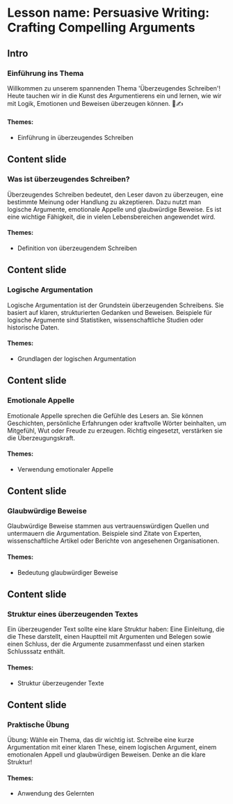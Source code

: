 # Lesson name: Persuasive Writing: Crafting Compelling Arguments

## Intro

### Einführung ins Thema

Willkommen zu unserem spannenden Thema 'Überzeugendes Schreiben'! Heute tauchen wir in die Kunst des Argumentierens ein und lernen, wie wir mit Logik, Emotionen und Beweisen überzeugen können. 📜✍️

#### **Themes:**
- Einführung in überzeugendes Schreiben

## Content slide

### Was ist überzeugendes Schreiben?

Überzeugendes Schreiben bedeutet, den Leser davon zu überzeugen, eine bestimmte Meinung oder Handlung zu akzeptieren. Dazu nutzt man logische Argumente, emotionale Appelle und glaubwürdige Beweise. Es ist eine wichtige Fähigkeit, die in vielen Lebensbereichen angewendet wird.

#### **Themes:**
- Definition von überzeugendem Schreiben

## Content slide

### Logische Argumentation

Logische Argumentation ist der Grundstein überzeugenden Schreibens. Sie basiert auf klaren, strukturierten Gedanken und Beweisen. Beispiele für logische Argumente sind Statistiken, wissenschaftliche Studien oder historische Daten.

#### **Themes:**
- Grundlagen der logischen Argumentation

## Content slide

### Emotionale Appelle

Emotionale Appelle sprechen die Gefühle des Lesers an. Sie können Geschichten, persönliche Erfahrungen oder kraftvolle Wörter beinhalten, um Mitgefühl, Wut oder Freude zu erzeugen. Richtig eingesetzt, verstärken sie die Überzeugungskraft.

#### **Themes:**
- Verwendung emotionaler Appelle

## Content slide

### Glaubwürdige Beweise

Glaubwürdige Beweise stammen aus vertrauenswürdigen Quellen und untermauern die Argumentation. Beispiele sind Zitate von Experten, wissenschaftliche Artikel oder Berichte von angesehenen Organisationen.

#### **Themes:**
- Bedeutung glaubwürdiger Beweise

## Content slide

### Struktur eines überzeugenden Textes

Ein überzeugender Text sollte eine klare Struktur haben: Eine Einleitung, die die These darstellt, einen Hauptteil mit Argumenten und Belegen sowie einen Schluss, der die Argumente zusammenfasst und einen starken Schlusssatz enthält.

#### **Themes:**
- Struktur überzeugender Texte

## Content slide

### Praktische Übung

Übung: Wähle ein Thema, das dir wichtig ist. Schreibe eine kurze Argumentation mit einer klaren These, einem logischen Argument, einem emotionalen Appell und glaubwürdigen Beweisen. Denke an die klare Struktur!

#### **Themes:**
- Anwendung des Gelernten
